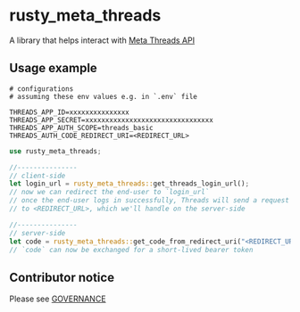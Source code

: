 # rusty_meta_threads

A library that helps interact with [Meta Threads API](https://developers.facebook.com/docs/threads)

## Usage example

```
# configurations
# assuming these env values e.g. in `.env` file

THREADS_APP_ID=xxxxxxxxxxxxxxx
THREADS_APP_SECRET=xxxxxxxxxxxxxxxxxxxxxxxxxxxxxxxx
THREADS_APP_AUTH_SCOPE=threads_basic
THREADS_AUTH_CODE_REDIRECT_URI=<REDIRECT_URL>
```

```rs
use rusty_meta_threads;

//---------------
// client-side
let login_url = rusty_meta_threads::get_threads_login_url();
// now we can redirect the end-user to `login_url`
// once the end-user logs in successfully, Threads will send a request
// to <REDIRECT_URL>, which we'll handle on the server-side

//---------------
// server-side
let code = rusty_meta_threads::get_code_from_redirect_uri("<REDIRECT_URL>");
// `code` can now be exchanged for a short-lived bearer token

```

## Contributor notice

Please see [GOVERNANCE](./GOVERNANCE.md)
